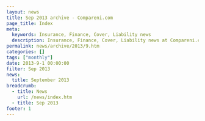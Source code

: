 ```yaml
---
layout: news
title: Sep 2013 archive - Compareni.com
page_title: Index
meta:
  keywords: Insurance, Finance, Cover, Liability news
  description: Insurance, Finance, Cover, Liability news at Compareni.com
permalink: news/archive/2013/9.htm
categories: []
tags: ["monthly"]
date: 2013-9-1 00:00:00
filter: Sep 2013
news:
  title: September 2013
breadcrumb:
  - title: News
    url: /news/index.htm
  - title: Sep 2013
footer: 1
---
```


